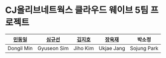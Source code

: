 # CJ올리브네트웍스 클라우드 웨이브 5팀 프로젝트

| [민동일](https://github.com/DongilMin) | [심규선](https://github.com/gyuseon25) | [김지호](https://github.com/isuking6511) | [장욱재](https://github.com/dfadsfa) | 박소정 |
| --- | --- | --- | --- | --- |
| Dongil Min | Gyuseon Sim | Jiho Kim | Ukjae Jang | Sojung Park |
